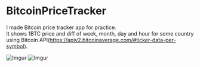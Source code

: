 # BitcoinPriceTracker

I made Bitcoin price tracker app for practice.<br>
It shows 1BTC price and diff of week, month, day and hour for some country using Bitcoin API(https://apiv2.bitcoinaverage.com/#ticker-data-per-symbol).<br>

![Imgur](https://i.imgur.com/0GFRbaL.png?2)
![Imgur](https://i.imgur.com/zNyhCtl.png?1)
